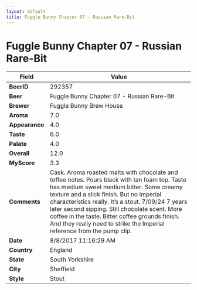 ```yaml
---
layout: default
title: Fuggle Bunny Chapter 07 - Russian Rare-Bit
---
```


# Fuggle Bunny Chapter 07 - Russian Rare-Bit

| Field         | Value     |
|---------------|-----------|
| **BeerID** | 292357 |
| **Beer** | Fuggle Bunny Chapter 07 - Russian Rare-Bit |
| **Brewer** | Fuggle Bunny Brew House |
| **Aroma** | 7.0 |
| **Appearance** | 4.0 |
| **Taste** | 6.0 |
| **Palate** | 4.0 |
| **Overall** | 12.0 |
| **MyScore** | 3.3 |
| **Comments** | Cask. Aroma roasted malts with chocolate and toffee notes. Pours black with tan foam top. Taste has medium sweet medium bitter. Some creamy texture and a slick finish. But no imperial characteristics really. It’s a stout. 7/09/24 7 years later second sipping. Still chocolate scent. More coffee in the taste. Bitter coffee grounds finish.  And they really need to strike the Imperial reference from the pump clip. |
| **Date** | 8/8/2017 11:16:29 AM |
| **Country** | England |
| **State** | South Yorkshire |
| **City** | Sheffield |
| **Style** | Stout |
